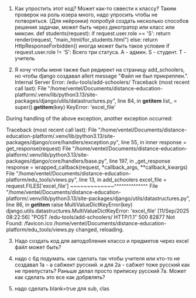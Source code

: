 1) Как упростить этот код? Может как-то сввести к классу? Таким проверок на роль юзера много, надо упросить чтобы не потворяться. 
(Для нейронки) попробуй создать несколько способов решения задачаи, может быть через декотратор или класс или миксин.
def students(request):
    if request.user.role == 'S':
        return render(request, "main_html/for_students.html")
    else:
        return HttpResponseForbidden()
иногда может быть такое условие 
    if request.user.role != 'S':
    Всего три статуса. A - админ. S - студент. T - учитель

2) Я хочу чтобы меня также был редирект на страницу add_schoolers, но чтобы django создавал allert message "Файл не был прикреплен.". 
Internal Server Error: /edu-tools/add-schoolers/
Traceback (most recent call last):
  File "/home/ventel/Documents/distance-education-platform/.venv/lib/python3.13/site-packages/django/utils/datastructures.py", line 84, in __getitem__
    list_ = super().__getitem__(key)
KeyError: 'excel_file'

During handling of the above exception, another exception occurred:

Traceback (most recent call last):
  File "/home/ventel/Documents/distance-education-platform/.venv/lib/python3.13/site-packages/django/core/handlers/exception.py", line 55, in inner
    response = get_response(request)
  File "/home/ventel/Documents/distance-education-platform/.venv/lib/python3.13/site-packages/django/core/handlers/base.py", line 197, in _get_response
    response = wrapped_callback(request, *callback_args, **callback_kwargs)
  File "/home/ventel/Documents/distance-education-platform/edu_tools/views.py", line 13, in add_schoolers
    excel_file = request.FILES['excel_file']
                 ~~~~~~~~~~~~~^^^^^^^^^^^^^^
  File "/home/ventel/Documents/distance-education-platform/.venv/lib/python3.13/site-packages/django/utils/datastructures.py", line 86, in __getitem__
    raise MultiValueDictKeyError(key)
django.utils.datastructures.MultiValueDictKeyError: 'excel_file'
[11/Sep/2025 08:22:56] "POST /edu-tools/add-schoolers/ HTTP/1.1" 500 82877
Not Found: /favicon.ico
/home/ventel/Documents/distance-education-platform/edu_tools/views.py changed, reloading.

3) Надо создать код для автодобления классо и предметов через excel файл может быть?

4) надо с бд подумать. как сделать так чтобы учителя или кто-то не создавал 1а - а сабжект русский. и для 2а - сабжет тоже русский как не преепустать?
Раньше делал просто приписку русский 7а. Может как сделать это все как добрвлять?

5) надо сделать blank=true для sub, clas